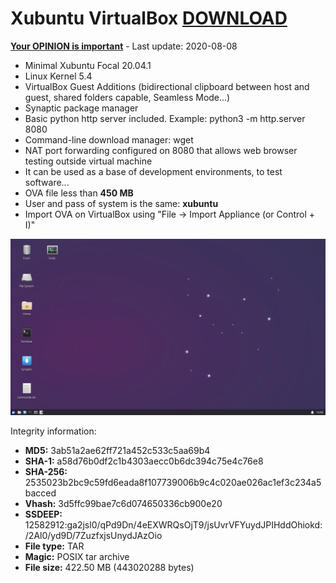 # Xubuntu VirtualBox [DOWNLOAD](https://github.com/Virtual-Machines/Xubuntu-VirtualBox/releases/download/latest/XubuntuFocal.ova)
[**Your OPINION is important**](https://github.com/Virtual-Machines/Xubuntu-VirtualBox/issues/1) - Last update: 2020-08-08

- Minimal Xubuntu Focal 20.04.1
- Linux Kernel 5.4
- VirtualBox Guest Additions (bidirectional clipboard between host and guest, shared folders capable, Seamless Mode...)
- Synaptic package manager
- Basic python http server included. Example: python3 -m http.server 8080
- Command-line download manager: wget
- NAT port forwarding configured on 8080 that allows web browser testing outside virtual machine
- It can be used as a base of development environments, to test software...
- OVA file less than **450 MB**
- User and pass of system is the same: **xubuntu**
- Import OVA on VirtualBox using "File -> Import Appliance (or Control + I)"

![Xubuntu](https://raw.githubusercontent.com/Virtual-Machines/Xubuntu-VirtualBox/master/xubuntu.png)

Integrity information:
- **MD5:**	3ab51a2ae62ff721a452c533c5aa69b4
- **SHA-1:**	a58d76b0df2c1b4303aecc0b6dc394c75e4c76e8
- **SHA-256:**	2535023b2bc9c59fd6eada8f107739006b9c4c020ae026ac1ef3c234a5bacced
- **Vhash:**	3d5ffc99bae7c6d074650336cb900e20
- **SSDEEP:**	12582912:ga2jsl0/qPd9Dn/4eEXWRQsOjT9/jsUvrVFYuydJPIHddOhiokd:/2Al0/yd9D/7ZuzfxjsUnydJAzOio
- **File type:**	TAR
- **Magic:**	POSIX tar archive
- **File size:**  422.50 MB (443020288 bytes)
